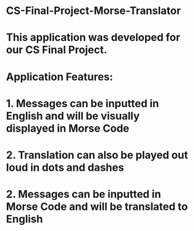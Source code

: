 # CS-Final-Project-Morse-Translator

# This application was developed for our CS Final Project.

# Application Features:
#   1. Messages can be inputted in English and will be visually displayed in Morse Code
#   2. Translation can also be played out loud in dots and dashes
#   2. Messages can be inputted in Morse Code and will be translated to English
